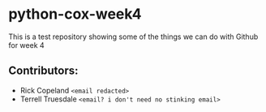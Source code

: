 # python-cox-week4
This is a test repository showing some of the things we can do with Github for week 4

## Contributors:

- Rick Copeland `<email redacted>`
- Terrell Truesdale `<email? i don't need no stinking email>`
